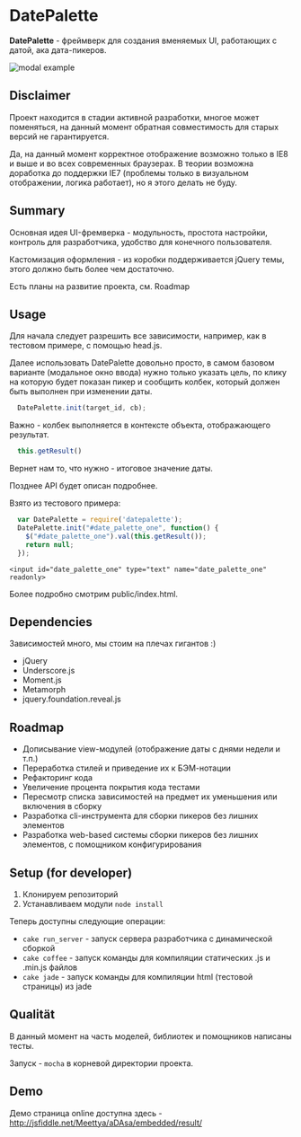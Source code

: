 DatePalette
=============

**DatePalette** - фреймверк для создания вменяемых UI, работающих с датой, ака дата-пикеров.

![modal example](https://raw.github.com/Meettya/DatePalette/master/doc/modal_ru.png "modal example")

Disclaimer
-------

Проект находится в стадии активной разработки, многое может поменяться, на данный момент обратная совместимость для старых версий не гарантируется.

Да, на данный момент корректное отображение возможно только в IE8 и выше и во всех современных браузерах. В теории возможна доработка до поддержки IE7 (проблемы только в визуальном отображении, логика работает), но я этого делать не буду.

Summary
-------

Основная идея UI-фремверка - модульность, простота настройки, контроль для разработчика, удобство для конечного пользователя.

Кастомизация оформления - из коробки поддерживается jQuery темы, этого должно быть более чем достаточно.

Есть планы на развитие проекта, см. Roadmap

Usage
-------

Для начала следует разрешить все зависимости, например, как в тестовом примере, с помощью head.js.

Далее использовать DatePalette довольно просто, в самом базовом варианте (модальное окно ввода) нужно только указать цель, по клику на которую будет показан пикер и сообщить колбек, который должен быть выполнен при изменении даты.

```js
  DatePalette.init(target_id, cb);
```

Важно - колбек выполняется в контексте объекта, отображающего результат.

```js
  this.getResult()
```

Вернет нам то, что нужно - итоговое значение даты.

Позднее API будет описан подробнее.

Взято из тестового примера:

```js
  var DatePalette = require('datepalette');
  DatePalette.init("#date_palette_one", function() {
    $("#date_palette_one").val(this.getResult());
    return null;
  });
```

    <input id="date_palette_one" type="text" name="date_palette_one" readonly>


Более подробно смотрим public/index.html.

Dependencies
-------

Зависимостей много, мы стоим на плечах гигантов :)

+ jQuery
+ Underscore.js
+ Moment.js
+ Metamorph
+ jquery.foundation.reveal.js

Roadmap
-------

+ Дописывание view-модулей (отображение даты с днями недели и т.п.)
+ Переработка стилей и приведение их к БЭМ-нотации
+ Рефакторинг кода
+ Увеличение процента покрытия кода тестами
+ Пересмотр списка зависимостей на предмет их уменьшения или включения в сборку
+ Разработка cli-инструмента для сборки пикеров без лишних элементов
+ Разработка web-based системы сборки пикеров без лишних элементов, с помощником конфигурирования

Setup (for developer)
-------

1. Клонируем репозиторий
2. Устанавливаем модули `node install`

Теперь доступны следующие операции:

* `cake run_server` - запуск сервера разработчика с динамической сборкой
* `cake coffee` - запуск команды для компиляции статических .js и .min.js файлов
* `cake jade` - запуск команды для компиляции html (тестовой страницы) из jade


Qualität
-------

В данный момент на часть моделей, библиотек и помощников написаны тесты.

Запуск - `mocha` в корневой директории проекта.

Demo
-------

Демо страница online доступна здесь - http://jsfiddle.net/Meettya/aDAsa/embedded/result/